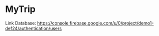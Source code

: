# MyTrip
Link Database:
https://console.firebase.google.com/u/0/project/demo1-def24/authentication/users
